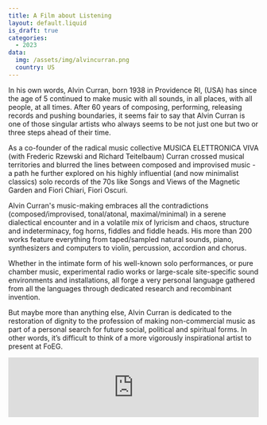 ```yaml
---
title: A Film about Listening
layout: default.liquid
is_draft: true
categories:
  - 2023
data:
  img: /assets/img/alvincurran.png
  country: US
---
```



<p>In his own words, Alvin Curran, born 1938 in Providence RI, (USA) has since the age of 5 continued to make music with all sounds, in all places, with all people, at all times. After 60 years of composing, performing, releasing records and pushing boundaries, it seems fair to say that Alvin Curran is one of those singular artists who always seems to be not just one but two or three steps ahead of their time.</p>
<p>As a co-founder of the radical music collective MUSICA ELETTRONICA VIVA (with Frederic Rzewski and Richard Teitelbaum) Curran crossed musical territories and blurred the lines between composed and improvised music - a path he further explored on his highly influential (and now minimalist classics) solo records of the 70s like Songs and Views of the Magnetic Garden and Fiori Chiari, Fiori Oscuri.</p>
<p>Alvin Curran's music-making embraces all the contradictions (composed/improvised, tonal/atonal, maximal/minimal) in a serene dialectical encounter and in a volatile mix of lyricism and chaos, structure and indeterminacy, fog horns, fiddles and fiddle heads. His more than 200 works feature everything from taped/sampled natural sounds, piano, synthesizers and computers to violin, percussion, accordion and chorus.</p>
<p>Whether in the intimate form of his well-known solo performances, or pure chamber music, experimental radio works or large-scale site-specific sound environments and installations, all forge a very personal language gathered from all the languages through dedicated research and recombinant invention.</p>
<p>But maybe more than anything else, Alvin Curran is dedicated to the restoration of dignity to the profession of making non-commercial music as part of a personal search for future social, political and spiritual forms. In other words, it’s difficult to think of a more vigorously inspirational artist to present at FoEG.</p>

<iframe style="border: 0; width: 100%; height: 120px;" src="https://bandcamp.com/EmbeddedPlayer/album=2238240553/size=large/bgcol=ffffff/linkcol=0687f5/tracklist=false/artwork=small/transparent=true/" seamless><a href="https://blacktruffle.bandcamp.com/album/fiori-chiari-fiori-oscuri">Fiori Chiari, Fiori Oscuri by Alvin Curran</a></iframe>